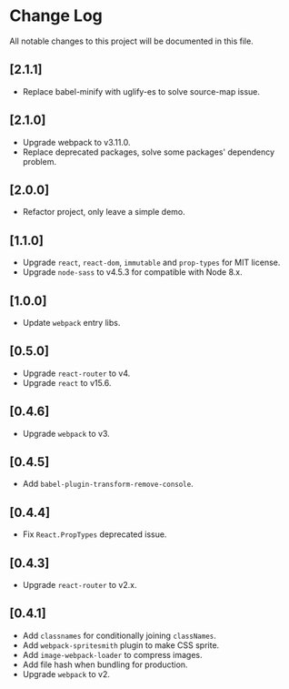 # Change Log
All notable changes to this project will be documented in this file.

## [2.1.1]

* Replace babel-minify with uglify-es to solve source-map issue.

## [2.1.0]

* Upgrade webpack to v3.11.0.
* Replace deprecated packages, solve some packages' dependency problem.

## [2.0.0]

* Refactor project, only leave a simple demo.

## [1.1.0]

* Upgrade `react`, `react-dom`, `immutable` and `prop-types` for MIT license. 
* Upgrade `node-sass` to v4.5.3 for compatible with Node 8.x.

## [1.0.0]

* Update `webpack` entry libs.

## [0.5.0]

* Upgrade `react-router` to v4. 
* Upgrade `react` to v15.6.

## [0.4.6]

* Upgrade `webpack` to v3.

## [0.4.5]

* Add `babel-plugin-transform-remove-console`.

## [0.4.4]

* Fix `React.PropTypes` deprecated issue.

## [0.4.3]

* Upgrade `react-router` to v2.x.

## [0.4.1]

* Add `classnames` for conditionally joining `classNames`.
* Add `webpack-spritesmith` plugin to make CSS sprite.
* Add `image-webpack-loader` to compress images.
* Add file hash when bundling for production.
* Upgrade `webpack` to v2.  
